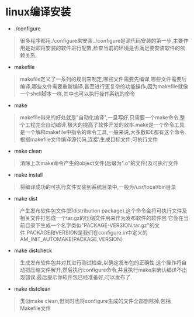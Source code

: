 # linux编译安装

- ./configure
> 很多程序都用./configure来安装../configure是源代码安装的第一步,主要作用是对即将安装的软件进行配置,检查当前的环境是否满足要安装软件的依赖关系.

- makefile
> makefile定义了一系列的规则来制定,哪些文件需要先编译,哪些文件需要后编译,哪些文件需要重新编译,甚至进行更复杂的功能操作,因为makefile就像一个shell脚本一样,其中也可以执行操作系统的命令

- make
> makefile带来的好处就是"自动化编译",一旦写好,只需要一个make命令,整个工程完全自动编译,极大的提高了软件开发的效率.make是一个命令工具,是一个解释makefile中指令的命令工具,一般来说,大多数IDE都有这个命令.
根据makefile文件编译源代码,连接\生成目标文件,可执行文件

- make clean
> 清除上次make命令产生的object文件(后缀为".o"的文件)及可执行文件

- make install
> 将编译成功的可执行文件安装到系统目录中,一般为/usr/local/bin目录

- make dist
> 产生发布软件包文件(即distribution package).这个命令会将可执行文件及相关文件打包成一个tar.gz的压缩文件用来作为发布软件的软件包
它会在当前目录下生成一个名字类似"PACKAGE-VERSION.tar.gz"的文件.PACKAGE和VERSION是我们在configure.in中定义的AM_INIT_AUTOMAKE(PACKAGE,VERSION)

- make distcheck
> 生成发布软件包并对其进行测试检查,以确定发布包的正确性.这个操作将自动把压缩文件解开,然后执行configure命令,并且执行make来确认编译不出现错误,最后提示你软件包已经准备好,可以发布了.

- make distclean
> 类似make clean,但同时也将configure生成的文件全部删除掉,包括Makefile文件

